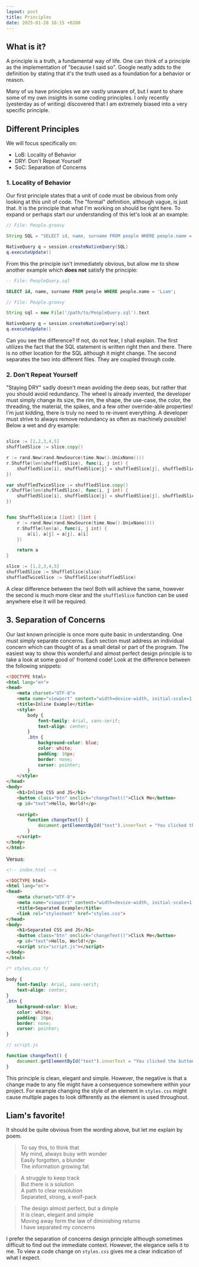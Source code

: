 ```yaml
---
layout: post
title: Principles
date: 2025-01-28 16:15 +0200
---
```


## What is it?
A principle is a truth, a fundamental way of life. One can think of a principle as the implementation of "because I said so". Google neatly adds to the definition by stating that it's the truth used as a foundation for a behavior or reason. 

Many of us have principles we are vastly unaware of, but I want to share some of my own insights in some coding principles. I only recently (yesterday as of writing) discovered that I am extremely biased into a very specific principle.

## Different Principles
We will focus specifically on:
- LoB: Locality of Behavior
- DRY: Don't Repeat Yourself
- SoC: Separation of Concerns

### 1. Locality of Behavior
Our first principle states that a unit of code must be obvious from only looking at this unit of code. The "formal" definition, although vague, is just that. It is the principle that what I'm working on should be right here. To expand or perhaps start our understanding of this let's look at an example:

```groovy
// File: People.groovy

String SQL = "SELECT id, name, surname FROM people WHERE people.name = 'Liam';"

NativeQuery q = session.createNativeQuery(SQL)
q.executeUpdate()
```

From this the principle isn't immediately obvious, but allow me to show another example which **does not** satisfy the principle:

```sql
-- File: PeopleQuery.sql

SELECT id, name, surname FROM people WHERE people.name = 'Liam';
```

```groovy
// File: People.groovy

String sql = new File('/path/to/PeopleQuery.sql').text

NativeQuery q = session.createNativeQuery(sql)
q.executeUpdate()
```

Can you see the difference? If not, do not fear, I shall explain. The first utilizes the fact that the SQL statement is written right then and there. There is no other location for the SQL although it might change. The second separates the two into different files. They are coupled through code.

### 2. Don't Repeat Yourself
"Staying DRY" sadly doesn't mean avoiding the deep seas, but rather that you should avoid redundancy. The wheel is already invented, the developer must simply change its size, the rim, the shape, the use-case, the color, the threading, the material, the spikes, and a few other override-able properties! I'm just kidding, there is truly no need to re-invent everything. A developer must strive to always remove redundancy as often as machinely possible! Below a wet and dry example:

```go

slice := [1,2,3,4,5]
shuffledSlice := slice.copy()

r := rand.New(rand.NewSource(time.Now().UnixNano()))
r.Shuffle(len(shuffledSlice), func(i, j int) {
    shuffledSlice[i], shuffledSlice[j] = shuffledSlice[j], shuffledSlice[i]
})

var shuffledTwiceSlice := shuffledSlice.copy()
r.Shuffle(len(shuffledSlice), func(i, j int) {
    shuffledSlice[i], shuffledSlice[j] = shuffledSlice[j], shuffledSlice[i]
})
```

```go

func ShuffleSlice(a []int) []int {
    r := rand.New(rand.NewSource(time.Now().UnixNano()))
    r.Shuffle(len(a), func(i, j int) {
        a[i], a[j] = a[j], a[i]
    })

    return a
}

slice := [1,2,3,4,5]
shuffledSlice := ShuffleSlice(slice)
shuffledTwiceSlice := ShuffleSlice(shuffledSlice)
```

A clear difference between the two! Both will achieve the same, however the second is much more clear and the `shuffleSlice` function can be used anywhere else it will be required.

## 3. Separation of Concerns
Our last known principle is once more quite basic in understanding. One must simply separate concerns. Each section must address an individual concern which can thought of as a small detail or part of the program. The easiest way to show this wonderful and almost perfect design principle is to take a look at some good ol' frontend code! Look at the difference between the following snippets:

```html
<!DOCTYPE html>
<html lang="en">
<head>
    <meta charset="UTF-8">
    <meta name="viewport" content="width=device-width, initial-scale=1.0">
    <title>Inline Example</title>
    <style>
        body {
            font-family: Arial, sans-serif;
            text-align: center;
        }
        .btn {
            background-color: blue;
            color: white;
            padding: 10px;
            border: none;
            cursor: pointer;
        }
    </style>
</head>
<body>
    <h1>Inline CSS and JS</h1>
    <button class="btn" onclick="changeText()">Click Me</button>
    <p id="text">Hello, World!</p>
    
    <script>
        function changeText() {
            document.getElementById("text").innerText = "You clicked the button!";
        }
    </script>
</body>
</html>
```

Versus: 

```html
<!-- index.html -->

<!DOCTYPE html>
<html lang="en">
<head>
    <meta charset="UTF-8">
    <meta name="viewport" content="width=device-width, initial-scale=1.0">
    <title>Separated Example</title>
    <link rel="stylesheet" href="styles.css">
</head>
<body>
    <h1>Separated CSS and JS</h1>
    <button class="btn" onclick="changeText()">Click Me</button>
    <p id="text">Hello, World!</p>
    <script src="script.js"></script>
</body>
</html>
```
```css
/* styles.css */

body {
    font-family: Arial, sans-serif;
    text-align: center;
}
.btn {
    background-color: blue;
    color: white;
    padding: 10px;
    border: none;
    cursor: pointer;
}
```

```js
// script.js

function changeText() {
    document.getElementById("text").innerText = "You clicked the button!";
}
```
This principle is clean, elegant and simple. However, the negative is that a change made to any file might have a consequence somewhere within your project. For example changing the style of an element in `styles.css` might cause multiple pages to look differently as the element is used throughout.

## Liam's favorite!
It should be quite obvious from the wording above, but let me explain by poem.

> To say this, to think that  
My mind, always busy with wonder  
Easily forgotten, a blunder  
The information growing fat  

> A struggle to keep track  
But there is a solution  
A path to clear resolution  
Separated, strong, a wolf-pack  

> The design almost perfect, but a dimple  
It is clean, elegant and simple  
Moving away form the law of diminishing returns  
I have separated my concerns  

I prefer the separation of concerns design principle although sometimes difficult to find out the immediate context. However, the elegance sells it to me. To view a code change on `styles.css` gives me a clear indication of what I expect.